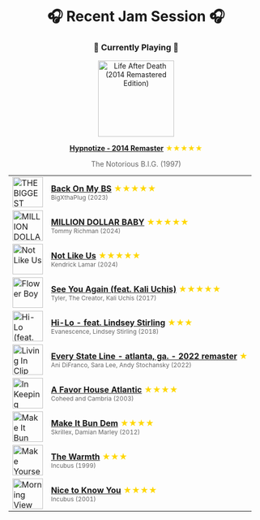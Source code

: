 <div align='center'>

# 🎧 Recent Jam Session 🎧

<h3>🎵 Currently Playing 🎵</h3>

<a href="https://open.spotify.com/track/7KwZNVEaqikRSBSpyhXK2j"><img src="https://i.scdn.co/image/ab67616d0000b273fde79b88e2a659c394c5ae30" width="150" height="150" alt="Life After Death (2014 Remastered Edition)" /></a>

<b><a href="https://open.spotify.com/track/7KwZNVEaqikRSBSpyhXK2j">Hypnotize - 2014 Remaster</a></b><span style="color: gold;"> ★★★★★</span>

<span style="color: #666;">The Notorious B.I.G. (1997)</span>

<table style='margin: 0 auto; max-width: 550px;'>
<tr>
<td width="60"><a href="https://open.spotify.com/track/7hrFCoyWwKep7qp1lP4oga"><img src="https://i.scdn.co/image/ab67616d0000b2739afbbc313ea008b68cc5f40d" width="60" height="60" alt="THE BIGGEST" /></a></td>
<td><b><a href="https://open.spotify.com/track/7hrFCoyWwKep7qp1lP4oga">Back On My BS</a></b> <span style="color: gold;"> ★★★★★</span><br><span style="font-size: 12px; color: #666;">BigXthaPlug (2023)</span></td>
</tr>
<tr>
<td width="60"><a href="https://open.spotify.com/track/5AJ9hqTS2wcFQCELCFRO7A"><img src="https://i.scdn.co/image/ab67616d0000b27301c0cd5da820e6128655854f" width="60" height="60" alt="MILLION DOLLAR BABY" /></a></td>
<td><b><a href="https://open.spotify.com/track/5AJ9hqTS2wcFQCELCFRO7A">MILLION DOLLAR BABY</a></b> <span style="color: gold;"> ★★★★★</span><br><span style="font-size: 12px; color: #666;">Tommy Richman (2024)</span></td>
</tr>
<tr>
<td width="60"><a href="https://open.spotify.com/track/6AI3ezQ4o3HUoP6Dhudph3"><img src="https://i.scdn.co/image/ab67616d0000b2731ea0c62b2339cbf493a999ad" width="60" height="60" alt="Not Like Us" /></a></td>
<td><b><a href="https://open.spotify.com/track/6AI3ezQ4o3HUoP6Dhudph3">Not Like Us</a></b> <span style="color: gold;"> ★★★★★</span><br><span style="font-size: 12px; color: #666;">Kendrick Lamar (2024)</span></td>
</tr>
<tr>
<td width="60"><a href="https://open.spotify.com/track/7KA4W4McWYRpgf0fWsJZWB"><img src="https://i.scdn.co/image/ab67616d0000b2738940ac99f49e44f59e6f7fb3" width="60" height="60" alt="Flower Boy" /></a></td>
<td><b><a href="https://open.spotify.com/track/7KA4W4McWYRpgf0fWsJZWB">See You Again (feat. Kali Uchis)</a></b> <span style="color: gold;"> ★★★★★</span><br><span style="font-size: 12px; color: #666;">Tyler, The Creator, Kali Uchis (2017)</span></td>
</tr>
<tr>
<td width="60"><a href="https://open.spotify.com/track/6gWf8DlEgGSDChgrzOCfni"><img src="https://i.scdn.co/image/ab67616d0000b2730b6dc73f100159537dae26f4" width="60" height="60" alt="Hi-Lo (feat. Lindsey Stirling)" /></a></td>
<td><b><a href="https://open.spotify.com/track/6gWf8DlEgGSDChgrzOCfni">Hi-Lo - feat. Lindsey Stirling</a></b> <span style="color: gold;"> ★★★</span><br><span style="font-size: 12px; color: #666;">Evanescence, Lindsey Stirling (2018)</span></td>
</tr>
<tr>
<td width="60"><a href="https://open.spotify.com/track/2m5Sn5GiRlDcnLbPlzubnC"><img src="https://i.scdn.co/image/ab67616d0000b27300ff9a4e6eb3532b592c3777" width="60" height="60" alt="Living In Clip (25th Anniversary Edition)" /></a></td>
<td><b><a href="https://open.spotify.com/track/2m5Sn5GiRlDcnLbPlzubnC">Every State Line - atlanta, ga. - 2022 remaster</a></b> <span style="color: gold;"> ★</span><br><span style="font-size: 12px; color: #666;">Ani DiFranco, Sara Lee, Andy Stochansky (2022)</span></td>
</tr>
<tr>
<td width="60"><a href="https://open.spotify.com/track/4KliQFRlvNKnlVYzMMbSMq"><img src="https://i.scdn.co/image/ab67616d0000b27388f43dfa46119115be9712dc" width="60" height="60" alt="In Keeping Secrets Of Silent Earth: 3" /></a></td>
<td><b><a href="https://open.spotify.com/track/4KliQFRlvNKnlVYzMMbSMq">A Favor House Atlantic</a></b> <span style="color: gold;"> ★★★★</span><br><span style="font-size: 12px; color: #666;">Coheed and Cambria (2003)</span></td>
</tr>
<tr>
<td width="60"><a href="https://open.spotify.com/track/0mlf3yOGzVnIVxjybDQL3h"><img src="https://i.scdn.co/image/ab67616d0000b273db802f4399d04f2f50409d7e" width="60" height="60" alt="Make It Bun Dem After Hours EP" /></a></td>
<td><b><a href="https://open.spotify.com/track/0mlf3yOGzVnIVxjybDQL3h">Make It Bun Dem</a></b> <span style="color: gold;"> ★★★★</span><br><span style="font-size: 12px; color: #666;">Skrillex, Damian Marley (2012)</span></td>
</tr>
<tr>
<td width="60"><a href="https://open.spotify.com/track/0LkssuXRYPFYapjXH9pJBX"><img src="https://i.scdn.co/image/ab67616d0000b27374fad40214d982351347e46e" width="60" height="60" alt="Make Yourself" /></a></td>
<td><b><a href="https://open.spotify.com/track/0LkssuXRYPFYapjXH9pJBX">The Warmth</a></b> <span style="color: gold;"> ★★★</span><br><span style="font-size: 12px; color: #666;">Incubus (1999)</span></td>
</tr>
<tr>
<td width="60"><a href="https://open.spotify.com/track/77eRSoQbDt4qHlAhUqovmy"><img src="https://i.scdn.co/image/ab67616d0000b273289320ef78f164a472698926" width="60" height="60" alt="Morning View" /></a></td>
<td><b><a href="https://open.spotify.com/track/77eRSoQbDt4qHlAhUqovmy">Nice to Know You</a></b> <span style="color: gold;"> ★★★★</span><br><span style="font-size: 12px; color: #666;">Incubus (2001)</span></td>
</tr>
</table>
</div>

